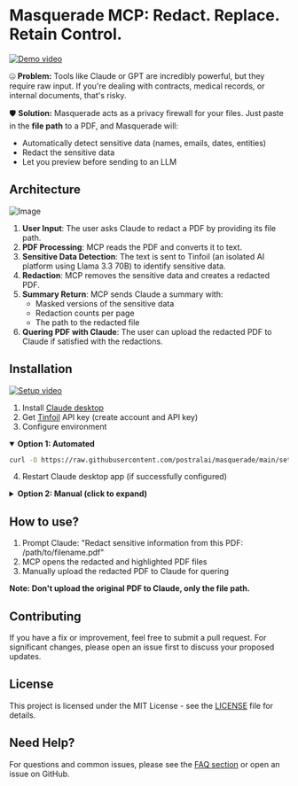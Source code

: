 # Masquerade MCP: Redact. Replace. Retain Control.

[![Demo video](https://github.com/user-attachments/assets/27e1580b-6fde-474c-8e88-44e77c3fb6a0)](https://github.com/user-attachments/assets/42fb08ce-2e0a-49a8-b71f-68cee6c18253)

🤐 **Problem:** Tools like Claude or GPT are incredibly powerful, but they require raw input. If you're dealing with contracts, medical records, or internal documents, that's risky.

🛡️ **Solution:** Masquerade acts as a privacy firewall for your files. Just paste in the **file path** to a PDF, and Masquerade will:

  - Automatically detect sensitive data (names, emails, dates, entities)
  - Redact the sensitive data
  - Let you preview before sending to an LLM

## Architecture

![Image](https://github.com/user-attachments/assets/96002c8b-5839-4499-814e-e603d95e7c82)

1. **User Input**: The user asks Claude to redact a PDF by providing its file path.
1. **PDF Processing**: MCP reads the PDF and converts it to text.
1. **Sensitive Data Detection**: The text is sent to Tinfoil (an isolated AI platform using Llama 3.3 70B) to identify sensitive data.
1. **Redaction**: MCP removes the sensitive data and creates a redacted PDF.
1. **Summary Return**: MCP sends Claude a summary with:
    - Masked versions of the sensitive data
    - Redaction counts per page
    - The path to the redacted file
1. **Quering PDF with Claude**: The user can upload the redacted PDF to Claude if satisfied with the redactions.

## Installation

[![Setup video](https://github.com/user-attachments/assets/1402cd40-34df-4776-a8e4-f07d6f20c90b)](https://github.com/user-attachments/assets/d8e2d368-2067-4a9c-bf54-83197701926b)

1. Install [Claude desktop](https://claude.ai/download)
1. Get [Tinfoil](https://tinfoil.sh) API key (create account and API key)
1. Configure environment

<details open>
<summary><strong>Option 1: Automated</strong></summary>

```bash
curl -O https://raw.githubusercontent.com/postralai/masquerade/main/setup.sh && bash setup.sh
```

4. Restart Claude desktop app (if successfully configured)

</details>

<details>
<summary><strong>Option 2: Manual (click to expand)</strong></summary>

4. Create a virtual environment with **Python ">=3.10, <=3.12"**

```bash
python3.12 -m venv pdfmcp
source pdfmcp/bin/activate
python --version
```

6. Install this repo with the command below

```bash
pip install git+https://github.com/postralai/masquerade@main
```

7. Automate the Claude config setup (and skip the next steps)

```bash
python -m masquerade.configure_claude
```

8. Get Python path: `which python`
1. Get MCP file path: `python -c "import masquerade as m; print(f'{m.__path__[0]}/mcp_pdf_redaction.py')"`
1. Add (1) Python path, (2) MCP file path, and (3) Tinfoil API key to the JSON below and add that to `claude_desktop_config.json`. Instructions to find the config file are in the image below.
1. Restart Claude

```json
{
  "mcpServers": {
    "pdf-redaction": {
      "command": "/path/to/python", // Run `which python`
      "args": ["/path/to/mcp_pdf_redaction.py"], // Run `python -c "import masquerade as m; print(f'{m.__path__[0]}/mcp_pdf_redaction.py')"`
      "env": {
        "TINFOIL_API_KEY": "your_api_key" // Create Tinfoil account and paste API key
      }
    }
  }
}
```

![Image](https://github.com/user-attachments/assets/cfa56a1a-bec0-40e5-95d9-f4f36c43b95a)

</details>

## How to use?

1. Prompt Claude: "Redact sensitive information from this PDF: /path/to/filename.pdf"
1. MCP opens the redacted and highlighted PDF files
1. Manually upload the redacted PDF to Claude for quering

**Note: Don't upload the original PDF to Claude, only the file path.**

## Contributing

If you have a fix or improvement, feel free to submit a pull request. For significant changes, please open an issue first to discuss your proposed updates.

## License

This project is licensed under the MIT License - see the [LICENSE](LICENSE) file for details.

## Need Help?

For questions and common issues, please see the [FAQ section](faq.md) or open an issue on GitHub.
